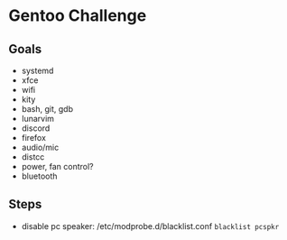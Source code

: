 # Gentoo Challenge

## Goals

- systemd
- xfce
- wifi
- kity
- bash, git, gdb
- lunarvim
- discord
- firefox
- audio/mic
- distcc
- power, fan control?
- bluetooth

## Steps
- disable pc speaker: /etc/modprobe.d/blacklist.conf `blacklist pcspkr`
